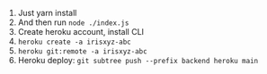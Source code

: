 1. Just yarn install
2. And then run `node ./index.js`
3. Create heroku account, install CLI
4. `heroku create -a irisxyz-abc`
5. `heroku git:remote -a irisxyz-abc`
6. Heroku deploy: `git subtree push --prefix backend heroku main`